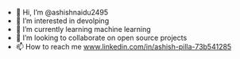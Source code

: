 - 👋 Hi, I’m @ashishnaidu2495
- 👀 I’m interested in devolping
- 🌱 I’m currently learning machine learning
- 💞️ I’m looking to collaborate on open source projects
- 📫 How to reach me www.linkedin.com/in/ashish-pilla-73b541285



<!---
ashishnaidu2495/ashishnaidu2495 is a ✨ special ✨ repository because its `README.md` (this file) appears on your GitHub profile.
You can click the Preview link to take a look at your changes.
--->
